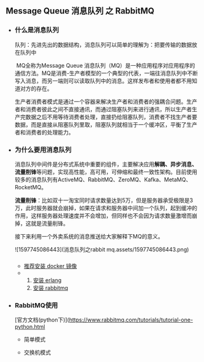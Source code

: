 ## 	Message Queue 消息队列 之 RabbitMQ

- ### 什么是消息队列

  ​	队列：先进先出的数据结构，消息队列可以简单的理解为：把要传输的数据放在队列中

  ​	MQ全称为Message Queue 消息队列（MQ）是一种应用程序对应用程序的通信方法。MQ是消费-生产者模型的一个典型的代表，一端往消息队列中不断写入消息，而另一端则可以读取队列中的消息。这样发布者和使用者都不用知道对方的存在。

  ​	生产者消费者模式是通过一个容器来解决生产者和消费者的强耦合问题。生产者和消费者彼此之间不直接通讯，而通过阻塞队列来进行通讯，所以生产者生产完数据之后不用等待消费者处理，直接扔给阻塞队列，消费者不找生产者要数据，而是直接从阻塞队列里取，阻塞队列就相当于一个缓冲区，平衡了生产者和消费者的处理能力。

- ### 为什么要用消息队列

  ​	消息队列中间件是分布式系统中重要的组件，主要解决应用**解耦、异步消息、流量削锋**等问题，实现高性能，高可用，可伸缩和最终一致性架构。目前使用较多的消息队列有ActiveMQ、RabbitMQ、ZeroMQ、Kafka、MetaMQ、RocketMQ。

  ​	**流量削锋**：比如双十一淘宝同时请求数量达到5万，但是服务器承受极限是3万，此时服务器就会崩掉，如果在请求和服务器中间加一个队列，起到缓冲的作用，这样服务器处理速度并不会增加，但同样也不会因为请求数量激增而崩掉，这就是流量削锋。

  接下来利用一个外卖系统的消息推送给大家解释下MQ的意义。

  ![1597745086443](消息队列之rabbit mq.assets/1597745086443.png)

  ### 

  - [推荐安装 docker 镜像](https://registry.hub.docker.com/_/rabbitmq/)
  - 1.  [安装 erlang](https://www.erlang.org/downloads)
    2. [安装 rabbitmq](https://www.rabbitmq.com/download.html)

- ### RabbitMQ使用

  [官方文档(python下)](https://www.rabbitmq.com/tutorials/tutorial-one-python.html

  - 简单模式

  - 交换机模式

    
